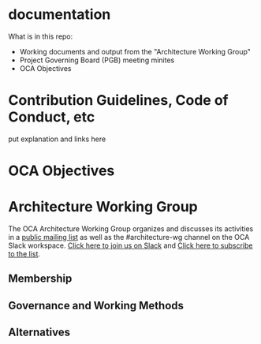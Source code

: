 # documentation
What is in this repo:
- Working documents and output from the "Architecture Working Group"
- Project Governing Board (PGB) meeting minites
- OCA Objectives

# Contribution Guidelines, Code of Conduct, etc
put explanation and links here

# OCA Objectives

# Architecture Working Group

The OCA Architecture Working Group organizes and discusses its activities in a [public mailing list](https://lists.oasis-open-projects.org/g/oca-architecture-wg) as well as the #architecture-wg channel on the OCA Slack workspace. [Click here to join us on Slack](https://docs.google.com/forms/d/1vEAqg9SKBF3UMtmbJJ9qqLarrXN5zeVG3_obedA3DKs/viewform?edit_requested=true) and [Click here to subscribe to the list](https://lists.oasis-open-projects.org/g/oca-architecture-wg).



## Membership

## Governance and Working Methods

## Alternatives

